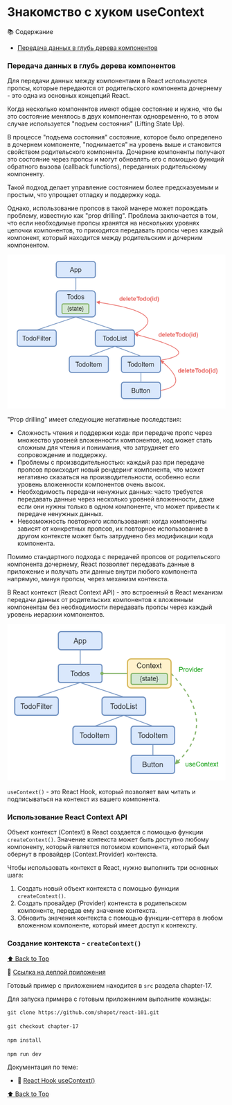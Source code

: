 # Знакомство с хуком useContext

📚 Содержание

- [Передача данных в глубь дерева компонентов](#передача-данных-в-глубь-дерева-компонентов)

### Передача данных в глубь дерева компонентов

Для передачи данных между компонентами в React используются пропсы, которые передаются от родительского компонента
дочернему - это одна из основных концепций React.

Когда несколько компонентов имеют общее состояние и нужно, что бы это состояние менялось в двух компонентах
одновременно, то в этом случае используется "подъем состояния" (Lifting State Up).

В процессе "подъема состояния" состояние, которое было определено в дочернем компоненте, "поднимается" на уровень выше и
становится свойством родительского компонента. Дочерние компоненты получают это состояние через пропсы и могут обновлять
его с помощью функций обратного вызова (callback functions), переданных родительскому компоненту.

Такой подход делает управление состоянием более предсказуемым и простым, что упрощает отладку и поддержку кода.

Однако, использование пропсов в такой манере может порождать проблему, известную как "prop drilling". Проблема
заключается в том, что если необходимые пропсы хранятся на нескольких уровнях цепочки компонентов, то приходится
передавать пропсы через каждый компонент, который находится между родительским и дочерним компонентом.

![Props list](props-list.png)

"Prop drilling" имеет следующие негативные последствия:

- Сложность чтения и поддержки кода: при передаче пропс через множество уровней вложенности компонентов, код может стать
  сложным для чтения и понимания, что затрудняет его сопровождение и поддержку.
- Проблемы с производительностью: каждый раз при передаче пропсов происходит новый рендеринг компонента, что может
  негативно сказаться на производительности, особенно если уровень вложенности компонентов очень высок.
- Необходимость передачи ненужных данных: часто требуется передавать данные через несколько уровней вложенности, даже
  если они нужны только в одном компоненте, что может привести к передаче ненужных данных.
- Невозможность повторного использования: когда компоненты зависят от конкретных пропсов, их повторное использование в
  другом контексте может быть затруднено без модификации кода компонента.

Помимо стандартного подхода с передачей пропсов от родительского компонента дочернему, React позволяет передавать данные
в приложение и получать эти данные внутри любого компонента напрямую, минуя пропсы, через механизм контекста.

В React контекст (React Context API) - это встроенный в React механизм передачи данных от родительских компонентов к
вложенным компонентам без необходимости передавать пропсы через каждый уровень иерархии компонентов.

![useContext](use-context.png)

`useContext()` - это React Hook, который позволяет вам читать и подписываться на контекст из вашего компонента.

### Использование React Context API

Объект контекст (Context) в React создается с помощью функции `createContext()`.
Значение контекста может быть доступно любому компоненту, который является потомком компонента, который был обернут в
провайдер (Context.Provider) контекста.

Чтобы использовать контекст в React, нужно выполнить три основных шага:

1. Создать новый объект контекста с помощью функции `createContext()`.
2. Создать провайдер (Provider) контекста в родительском компоненте, передав ему значение контекста.
3. Обновить значения контекста с помощью функции-сеттера в любом вложенном компоненте, который имеет доступ к контексту.

### Создание контекста - `createContext()`

[⬆ Back to Top](#знакомство-с-хуком-usecontext)

🔗 [Ссылка на деплой приложения](https://todo-app-context-ab1e50.netlify.app/)

Готовый пример с приложением находится в `src` раздела chapter-17.

Для запуска примера с готовым приложением выполните команды:

```shell
git clone https://github.com/shopot/react-101.git

git checkout chapter-17

npm install

npm run dev
```

Документация по теме:

- 🔗 [React Hook useContext()](https://react.dev/reference/react/useContext)

[⬆ Back to Top](#знакомство-с-хуком-usecontext)
